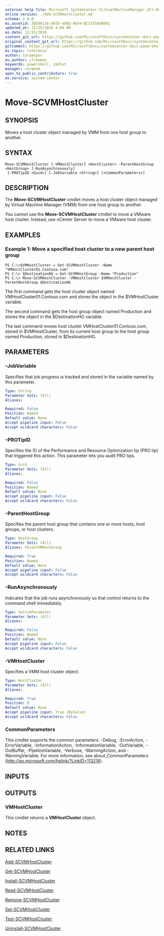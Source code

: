 ```yaml
---
external help file: Microsoft.SystemCenter.VirtualMachineManager.dll-Help.xml
online version: ./Add-SCVMHostCluster.md
schema: 2.0.0
ms.assetid: 3EE90116-0055-48B5-9644-BC337504B991
updated_at: 12/15/2016 4:04 AM
ms.date: 12/15/2016
content_git_url: https://github.com/MicrosoftDocs/systemcenter-docs-powershell/blob/master/systemcenter-cmdlets/SystemCenter2016/VirtualMachineManager/vlatest/Move-SCVMHostCluster.md
original_content_git_url: https://github.com/MicrosoftDocs/systemcenter-docs-powershell/blob/master/systemcenter-cmdlets/SystemCenter2016/VirtualMachineManager/vlatest/Move-SCVMHostCluster.md
gitcommit: https://github.com/MicrosoftDocs/systemcenter-docs-powershell/blob/7df4508c7b907a214e6a8eca76037b06065ef078/systemcenter-cmdlets/SystemCenter2016/VirtualMachineManager/vlatest/Move-SCVMHostCluster.md
ms.topic: reference
author: tarameyer
ms.author: cfreeman
keywords: powershell, cmdlet
manager: carmonm
open_to_public_contributors: true
ms.service: system-center
---
```


# Move-SCVMHostCluster

## SYNOPSIS
Moves a host cluster object managed by VMM from one host group to another.

## SYNTAX

```
Move-SCVMHostCluster [-VMHostCluster] <HostCluster> -ParentHostGroup <HostGroup> [-RunAsynchronously]
 [-PROTipID <Guid>] [-JobVariable <String>] [<CommonParameters>]
```

## DESCRIPTION
The **Move-SCVMHostCluster** cmdlet moves a host cluster object managed by Virtual Machine Manager (VMM) from one host group to another.

You cannot use the **Move-SCVMHostCluster** cmdlet to move a VMware host cluster.
Instead, use vCenter Server to move a VMware host cluster.

## EXAMPLES

### Example 1: Move a specified host cluster to a new parent host group
```
PS C:\>$VMHostCluster = Get-SCVMHostCluster -Name "VMHostCluster01.Contoso.com"
PS C:\> $DestinationHG = Get-SCVMHostGroup -Name "Production"
PS C:\> Move-SCVMHostCluster -VMHostCluster $VMHostCluster -ParentHostGroup $DestinationHG
```

The first command gets the host cluster object named VMHostCluster01.Contoso.com and stores the object in the $VMHostCluster variable.

The second command gets the host group object named Production and stores the object in the $DestinationHG variable.

The last command moves host cluster VMHostCluster01.Contoso.com, stored in $VMHostCluster, from its current host group to the host group named Production, stored in $DestinationHG.

## PARAMETERS

### -JobVariable
Specifies that job progress is tracked and stored in the variable named by this parameter.

```yaml
Type: String
Parameter Sets: (All)
Aliases: 

Required: False
Position: Named
Default value: None
Accept pipeline input: False
Accept wildcard characters: False
```

### -PROTipID
Specifies the ID of the Performance and Resource Optimization tip (PRO tip) that triggered this action.
This parameter lets you audit PRO tips.

```yaml
Type: Guid
Parameter Sets: (All)
Aliases: 

Required: False
Position: Named
Default value: None
Accept pipeline input: False
Accept wildcard characters: False
```

### -ParentHostGroup
Specifies the parent host group that contains one or more hosts, host groups, or host clusters.

```yaml
Type: HostGroup
Parameter Sets: (All)
Aliases: ParentVMHostGroup

Required: True
Position: Named
Default value: None
Accept pipeline input: False
Accept wildcard characters: False
```

### -RunAsynchronously
Indicates that the job runs asynchronously so that control returns to the command shell immediately.

```yaml
Type: SwitchParameter
Parameter Sets: (All)
Aliases: 

Required: False
Position: Named
Default value: None
Accept pipeline input: False
Accept wildcard characters: False
```

### -VMHostCluster
Specifies a VMM host cluster object.

```yaml
Type: HostCluster
Parameter Sets: (All)
Aliases: 

Required: True
Position: 0
Default value: None
Accept pipeline input: True (ByValue)
Accept wildcard characters: False
```

### CommonParameters
This cmdlet supports the common parameters: -Debug, -ErrorAction, -ErrorVariable, -InformationAction, -InformationVariable, -OutVariable, -OutBuffer, -PipelineVariable, -Verbose, -WarningAction, and -WarningVariable. For more information, see about_CommonParameters (http://go.microsoft.com/fwlink/?LinkID=113216).

## INPUTS

## OUTPUTS

### VMHostCluster
This cmdlet returns a **VMHostCluster** object.

## NOTES

## RELATED LINKS

[Add-SCVMHostCluster](xref:SystemCenter2016/VirtualMachineManager/vlatest/Add-SCVMHostCluster.md)

[Get-SCVMHostCluster](xref:SystemCenter2016/VirtualMachineManager/vlatest/Get-SCVMHostCluster.md)

[Install-SCVMHostCluster](xref:SystemCenter2016/VirtualMachineManager/vlatest/Install-SCVMHostCluster.md)

[Read-SCVMHostCluster](xref:SystemCenter2016/VirtualMachineManager/vlatest/Read-SCVMHostCluster.md)

[Remove-SCVMHostCluster](xref:SystemCenter2016/VirtualMachineManager/vlatest/Remove-SCVMHostCluster.md)

[Set-SCVMHostCluster](xref:SystemCenter2016/VirtualMachineManager/vlatest/Set-SCVMHostCluster.md)

[Test-SCVMHostCluster](xref:SystemCenter2016/VirtualMachineManager/vlatest/Test-SCVMHostCluster.md)

[Uninstall-SCVMHostCluster](xref:SystemCenter2016/VirtualMachineManager/vlatest/Uninstall-SCVMHostCluster.md)

